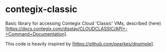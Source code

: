 # contegix-classic
Basic library for accessing Contegix Cloud 'Classic' VMs, described (here)[https://docs.contegix.com/display/CLOUDCLASSIC/API+-+Command+Documentation].

This code is heavily inspired by [https://github.com/pearkes/dnsimple].
